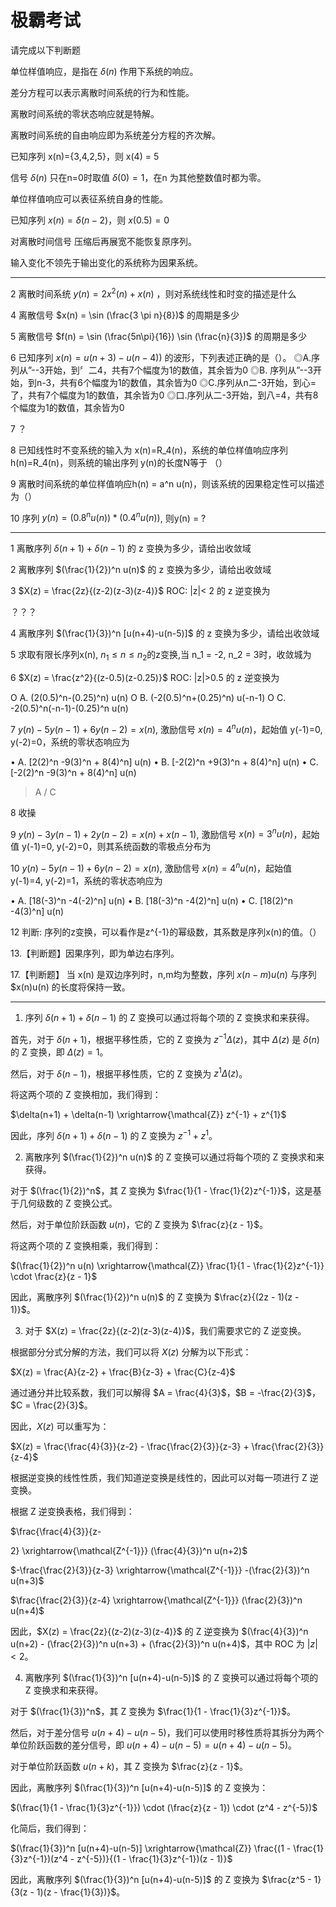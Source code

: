 # 极霸考试

请完成以下判断题

单位样值响应，是指在 $\delta(n)$ 作用下系统的响应。

差分方程可以表示离散时间系统的行为和性能。

离散时间系统的零状态响应就是特解。

离散时间系统的自由响应即为系统差分方程的齐次解。

已知序列 x(n)={3,4,2,5}，则 x(4) = 5

信号 $\delta(n)$ 只在n=0时取值 $\delta(0) = 1$，在n 为其他整数值时都为零。

单位样值响应可以表征系统自身的性能。

已知序列 $x(n) = \delta(n-2)$，则 $x(0.5)=0$

对离散时间信号 压缩后再展宽不能恢复原序列。

输入变化不领先于输出变化的系统称为因果系统。

---

2 离散时间系统 $y(n) = 2 x^2(n) + x(n)$ ，则对系统线性和时变的描述是什么

4 离散信号 $x(n) = \sin (\frac{3 \pi n}{8})$ 的周期是多少

5 离散信号 $f(n) = \sin (\frac{5n\pi}{16}) \sin (\frac{n}{3})$ 的周期是多少

6 已知序列 $x(n)=u(n+3)-u(n-4))$ 的波形，下列表述正确的是（）。
◎A.序列从”--3开始，到〞二4，共有7个幅度为1的数值，其余皆为0
◎B. 序列从”--3开始，到n-3，共有6个幅度为1的数值，其余皆为0
◎C.序列从n二-3开始，到心=了，共有7个幅度为1的数值，其余皆为0
◎口.序列从二-3开始，到八=4，共有8个幅度为1的数值，其余皆为0

7 ？

8 已知线性时不变系统的输入为 x(n)=R_4(n)，系统的单位样值响应序列h(n)=R_4(n)，则系统的输出序列
y(n)的长度N等于 （）

9 离散时间系统的单位样值响应h(n) = a^n u(n)，则该系统的因果稳定性可以描述为（）

10 序列 $y(n) = (0.8^n u(n)) * (0.4^n u(n))$, 则y(n) = ?

---

1 离散序列 $\delta(n+1) + \delta(n-1)$ 的 z 变换为多少，请给出收敛域

2 离散序列 $(\frac{1}{2})^n u(n)$ 的 z 变换为多少，请给出收敛域

3 $X(z) = \frac{2z}{(z-2)(z-3)(z-4)}$ ROC: |z|< 2 的 z 逆变换为

？？？

4 离散序列 $(\frac{1}{3})^n [u(n+4)-u(n-5)]$ 的 z 变换为多少，请给出收敛域

5 求取有限长序列x(n), $n_1 \leq n \leq n_2$的z变换,当 n_1 = -2, n_2 = 3时，收敛城为

6 $X(z) = \frac{z^2}{(z-0.5)(z-0.25)}$ ROC: |z|>0.5 的 z 逆变换为

O A. (2(0.5)^n-(0.25)^n) u(n)
O B. (-2(0.5)^n+(0.25)^n) u(-n-1)
O C. -2(0.5)^n(-n-1)-(0.25)^n u(n)

7 $y(n) - 5y(n-1)+6y(n-2) = x(n)$, 激励信号 $x(n)= 4^n u(n)$，起始值
y(-1)=0, y(-2)=0，系统的零状态响应为

• A. [2(2)^n -9(3)^n + 8(4)^n] u(n)
• B. [-2(2)^n +9(3)^n + 8(4)^n] u(n)
• C. [-2(2)^n -9(3)^n + 8(4)^n] u(n)

> A / C

8 收操

9 $y(n) - 3y(n-1)+2y(n-2) = x(n)+x(n-1)$, 激励信号 $x(n)= 3^n u(n)$，起始值
y(-1)=0, y(-2)=0，则其系统函数的零极点分布为

10 $y(n) - 5y(n-1)+6y(n-2) = x(n)$, 激励信号 $x(n)= 4^n u(n)$，起始值
y(-1)=4, y(-2)=1，系统的零状态响应为

• A. [18(-3)^n -4(-2)^n] u(n)
• B. [18(-3)^n -4(2)^n] u(n)
• C. [18(2)^n -4(3)^n] u(n)

12 判断: 序列的z变换，可以看作是z^{-1}的幂级数，其系数是序列x(n)的值。（）

13.【判断题】因果序列，即为单边右序列。

17.【判断题】
当 x(n) 是双边序列时，n,m均为整数，序列 $x(n-m)u(n)$ 与序列 $x(n)u(n) 的长度将保持一致。

---

1. 序列 $\delta(n+1) + \delta(n-1)$ 的 Z 变换可以通过将每个项的 Z 变换求和来获得。

首先，对于 $\delta(n+1)$，根据平移性质，它的 Z 变换为 $z^{-1}\Delta(z)$，其中 $\Delta(z)$ 是 $\delta(n)$ 的 Z 变换，即 $\Delta(z) = 1$。

然后，对于 $\delta(n-1)$，根据平移性质，它的 Z 变换为 $z^{1}\Delta(z)$。

将这两个项的 Z 变换相加，我们得到：

$\delta(n+1) + \delta(n-1) \xrightarrow{\mathcal{Z}} z^{-1} + z^{1}$

因此，序列 $\delta(n+1) + \delta(n-1)$ 的 Z 变换为 $z^{-1} + z^{1}$。

2. 离散序列 $(\frac{1}{2})^n u(n)$ 的 Z 变换可以通过将每个项的 Z 变换求和来获得。

对于 $(\frac{1}{2})^n$，其 Z 变换为 $\frac{1}{1 - \frac{1}{2}z^{-1}}$，这是基于几何级数的 Z 变换公式。

然后，对于单位阶跃函数 $u(n)$，它的 Z 变换为 $\frac{z}{z - 1}$。

将这两个项的 Z 变换相乘，我们得到：

$(\frac{1}{2})^n u(n) \xrightarrow{\mathcal{Z}} \frac{1}{1 - \frac{1}{2}z^{-1}} \cdot \frac{z}{z - 1}$

因此，离散序列 $(\frac{1}{2})^n u(n)$ 的 Z 变换为 $\frac{z}{(2z - 1)(z - 1)}$。

3. 对于 $X(z) = \frac{2z}{(z-2)(z-3)(z-4)}$，我们需要求它的 Z 逆变换。

根据部分分式分解的方法，我们可以将 $X(z)$ 分解为以下形式：

$X(z) = \frac{A}{z-2} + \frac{B}{z-3} + \frac{C}{z-4}$

通过通分并比较系数，我们可以解得 $A = \frac{4}{3}$，$B = -\frac{2}{3}$，$C = \frac{2}{3}$。

因此，$X(z)$ 可以重写为：

$X(z) = \frac{\frac{4}{3}}{z-2} - \frac{\frac{2}{3}}{z-3} + \frac{\frac{2}{3}}{z-4}$

根据逆变换的线性性质，我们知道逆变换是线性的，因此可以对每一项进行 Z 逆变换。

根据 Z 逆变换表格，我们得到：

$\frac{\frac{4}{3}}{z-

2} \xrightarrow{\mathcal{Z^{-1}}} (\frac{4}{3})^n u(n+2)$

$-\frac{\frac{2}{3}}{z-3} \xrightarrow{\mathcal{Z^{-1}}} -(\frac{2}{3})^n u(n+3)$

$\frac{\frac{2}{3}}{z-4} \xrightarrow{\mathcal{Z^{-1}}} (\frac{2}{3})^n u(n+4)$

因此，$X(z) = \frac{2z}{(z-2)(z-3)(z-4)}$ 的 Z 逆变换为 $(\frac{4}{3})^n u(n+2) - (\frac{2}{3})^n u(n+3) + (\frac{2}{3})^n u(n+4)$，其中 ROC 为 $|z| < 2$。

4. 离散序列 $(\frac{1}{3})^n [u(n+4)-u(n-5)]$ 的 Z 变换可以通过将每个项的 Z 变换求和来获得。

对于 $(\frac{1}{3})^n$，其 Z 变换为 $\frac{1}{1 - \frac{1}{3}z^{-1}}$。

然后，对于差分信号 $u(n+4)-u(n-5)$，我们可以使用时移性质将其拆分为两个单位阶跃函数的差分信号，即 $u(n+4)-u(n-5) = u(n+4) - u(n-5)$。

对于单位阶跃函数 $u(n+k)$，其 Z 变换为 $\frac{z}{z - 1}$。

因此，离散序列 $(\frac{1}{3})^n [u(n+4)-u(n-5)]$ 的 Z 变换为：

$(\frac{1}{1 - \frac{1}{3}z^{-1}}) \cdot (\frac{z}{z - 1}) \cdot (z^4 - z^{-5})$

化简后，我们得到：

$(\frac{1}{3})^n [u(n+4)-u(n-5)] \xrightarrow{\mathcal{Z}} \frac{(1 - \frac{1}{3}z^{-1})(z^4 - z^{-5})}{(1 - \frac{1}{3}z^{-1})(z - 1)}$

因此，离散序列 $(\frac{1}{3})^n [u(n+4)-u(n-5)]$ 的 Z 变换为 $\frac{z^5 - 1}{3(z - 1)(z - \frac{1}{3})}$。
